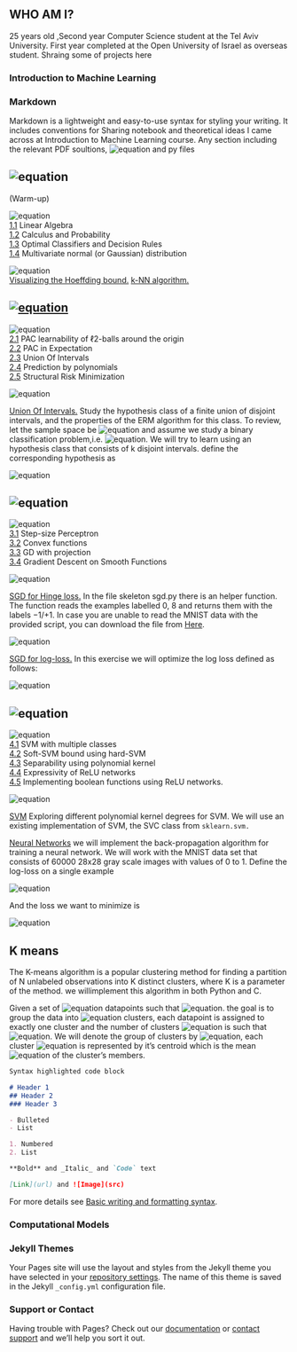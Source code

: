 ## WHO AM I?
25 years old ,Second year Computer Science student at the Tel
Aviv University.
First year completed at the Open University of Israel as overseas student. 
Shraing some of projects here


### Introduction to Machine Learning

### Markdown

Markdown is a lightweight and easy-to-use syntax for styling your writing. It includes conventions for
Sharing notebook and theoretical ideas I came across at Introduction to Machine Learning course.
Any section including the relevant  PDF soultions, ![equation](https://latex.codecogs.com/svg.image?\text{\TeX})   and py files

## ![equation](https://latex.codecogs.com/svg.image?%5Cinline%20%5CLARGE%20%5Ctextbf%7BSection%201%7D)
(Warm-up)

![equation](https://latex.codecogs.com/svg.image?\textbf{Theory&space;Part}&space;)
\
  [1.1](https://github.com/saarbk/Introduction-to-Machine-Learning/tree/master/Section1.0/section_1.pdf) Linear Algebra
  \
  [1.2](https://github.com/saarbk/Introduction-to-Machine-Learning/tree/master/Section1.0/section_1.pdf) Calculus and Probability
  \
  [1.3](https://github.com/saarbk/Introduction-to-Machine-Learning/tree/master/Section1.0/section_1.pdf) Optimal Classifiers and Decision Rules
  \
  [1.4](https://github.com/saarbk/Introduction-to-Machine-Learning/tree/master/Section1.0/section_1.pdf)  Multivariate normal (or Gaussian) distribution


![equation](https://latex.codecogs.com/svg.image?\textbf{Programming&space;Part}&space;)
\
[Visualizing the Hoeffding bound.](https://github.com/saarbk/Introduction-to-Machine-Learning/tree/master/Section1.0/plot1.png)
[k-NN algorithm.](https://github.com/saarbk/Introduction-to-Machine-Learning/tree/master/Section1.0/KNN.py)

## [![equation](https://latex.codecogs.com/svg.image?%5Cinline%20%5CLARGE%20%5Ctextbf%7BSection%202%7D)](https://github.com/saarbk/Introduction-to-Machine-Learning/blob/main/EX2/Section_2.pdf)
![equation](https://latex.codecogs.com/svg.image?\textbf{Theory&space;Part}&space;)
\
[2.1](https://github.com/saarbk/Introduction-to-Machine-Learning/tree/master/Section2.0/Section2.pdf) PAC learnability of ℓ2-balls around the origin
\
[2.2](https://github.com/saarbk/Introduction-to-Machine-Learning/tree/master/Section2.0/Section2.pdf) PAC in Expectation
\
[2.3](https://github.com/saarbk/Introduction-to-Machine-Learning/tree/master/Section2.0/Section2.pdf) Union Of Intervals 
\
[2.4](https://github.com/saarbk/Introduction-to-Machine-Learning/tree/master/Section2.0/Section2.pdf) Prediction by polynomials
\
[2.5](https://github.com/saarbk/Introduction-to-Machine-Learning/tree/master/Section2.0/Section2.pdf) Structural Risk Minimization

![equation](https://latex.codecogs.com/svg.image?\textbf{Programming&space;Part}&space;)

[Union Of Intervals.](https://github.com/saarbk/Introduction-to-Machine-Learning/tree/master/EX2/union_of_intervals.py)
Study the hypothesis class of a finite
union of disjoint intervals, and the properties of the ERM algorithm for this class.
To review, let the sample space be ![equation](https://latex.codecogs.com/svg.image?X&space;=&space;[0,&space;1]) and assume we study a binary classification problem,i.e. ![equation](https://latex.codecogs.com/svg.image?Y&space;=&space;0,&space;1).
We will try to learn using an hypothesis class that consists of k disjoint intervals. 
define the corresponding hypothesis as  

   ![equation](https://latex.codecogs.com/svg.image?%5Cinline%20h_I(x)=%5Cbegin%7Bcases%7D1%20&%5Ctext%7Bif%20%7D%20x%5Cin%20%5Bl_1,u_1%5D%5Ccup%20%5Cdots%20%5Ccup%20%5Bl_k,u_k%5D%20%5C%5C1%20&%5Ctext%7Botherwise%7D%20%20%20%20%20%20%20%20%20%20%20%20%20%20%20%20%20%20%20%20%20%20%20%20%20%20%20%20%20%20%5Cend%7Bcases%7D)
## ![equation](https://latex.codecogs.com/svg.image?%5Cinline%20%5CLARGE%20%5Ctextbf%7BSection%203%7D)
![equation](https://latex.codecogs.com/svg.image?\textbf{Theory&space;Part}&space;)
\
[3.1](https://github.com/saarbk/Introduction-to-Machine-Learning/tree/master/Section3.0/section3.pdf) Step-size Perceptron
\
[3.2](https://github.com/saarbk/Introduction-to-Machine-Learning/tree/master/Section3.0/section3.pdf) Convex functions
\
[3.3](https://github.com/saarbk/Introduction-to-Machine-Learning/tree/master/Section3.0/section3.pdf) GD with projection
\
[3.4](https://github.com/saarbk/Introduction-to-Machine-Learning/tree/master/Section3.0/section3.pdf) Gradient Descent on Smooth Functions

![equation](https://latex.codecogs.com/svg.image?\textbf{Programming&space;Part}&space;)

[SGD for Hinge loss.](Section3.0/sgd.py)
In the file skeleton sgd.py there is an helper function. The function reads the examples labelled 0, 8 
and returns them with the labels −1/+1. In case you are unable to
read the MNIST data with the provided script, you can download the file from [ Here](https://github.com/amplab/datasciencesp14/blob/master/lab7/mldata/mnist-original.mat). 

![equation](https://latex.codecogs.com/svg.image?\inline&space;\large&space;\bg{red}\ell(y)_{hinge}=\max&space;(0,1-\mathbf{x}_i&space;y_i))


[SGD for log-loss.](Section3.0/sgd.py)
In this exercise we will optimize the log loss defined
as follows:

![equation](https://latex.codecogs.com/svg.image?\ell_{log}(\mathbf{w},x,y)&space;=&space;\log(1&plus;e^{-y\mathbf{w}\cdot&space;x}))
## ![equation](https://latex.codecogs.com/svg.image?%5Cinline%20%5CLARGE%20%5Ctextbf%7BSection%204%7D)
![equation](https://latex.codecogs.com/svg.image?\textbf{Theory&space;Part}&space;)
\
[4.1](https://github.com/saarbk/Introduction-to-Machine-Learning/tree/master/Section4.0/section_4.pdf) SVM with multiple classes
\
[4.2](https://github.com/saarbk/Introduction-to-Machine-Learning/tree/master/Section4.0/section_4.pdf) Soft-SVM bound using hard-SVM
\
[4.3](https://github.com/saarbk/Introduction-to-Machine-Learning/tree/master/Section4.0/section_4.pdf) Separability using polynomial kernel
\
[4.4](https://github.com/saarbk/Introduction-to-Machine-Learning/tree/master/Section4.0/section_4.pdf) Expressivity of ReLU networks
\
[4.5](https://github.com/saarbk/Introduction-to-Machine-Learning/tree/master/Section4.0/section_4.pdf) Implementing boolean functions using ReLU networks. 

![equation](https://latex.codecogs.com/svg.image?\textbf{Programming&space;Part}&space;)

[SVM](https://github.com/saarbk/Introduction-to-Machine-Learning/tree/master/Section4.0/svm.py)
Exploring different polynomial kernel degrees for
SVM. We will use an existing implementation of SVM, the SVC class from `sklearn.svm.`


[Neural Networks](https://github.com/saarbk/Introduction-to-Machine-Learning/tree/master/Section4.0/svm.py)
we will implement the back-propagation
algorithm for training a neural network. We will work with the MNIST data set that consists
of 60000 28x28 gray scale images with values of 0 to 1.
Define the log-loss on a single example

![equation](https://latex.codecogs.com/svg.image?%5Cinline%20%5Cell_%7B(%5Cmathbf%7Bx,y%7D)%7D(W)=-%5Cmathbf%7By%7D%5Clog%5Cmathbf%7Bz%7D_L(%5Cmathbf%7Bx;%5Cmathcal%7BW%7D%7D))

And the loss we want to minimize is

![equation](https://latex.codecogs.com/svg.image?%5Cinline%20%5Cell(%5Cmathcal%7BW%7D)=%5Cfrac%7B1%7D%7Bn%7D%5Csum_%7Bi=1%7D%5E%7Bn%7D%5Cell%20(%5Cmathbf%7Bx%7D_i,%5Cmathbf%7By%7D_i)(%5Cmathcal%7BW%7D)=%5Cfrac%7B1%7D%7Bn%7D%5Csum_%7Bi=1%7D%5E%7Bn%7D-%5Cmathbf%7By%7D_i%5Cast%20%5Clog%20%5Cmathbf%7Bz%7D_L(%5Cmathbf%7Bx%7D_i;%5Cmathcal%7BW%7D))
## K means
The K-means algorithm is a popular clustering method for finding a partition of N 
unlabeled observations into K distinct clusters, where K is a parameter of the method.
we willimplement this algorithm in both Python and C. 

Given a set of ![equation](https://latex.codecogs.com/svg.image?\mathbb{N}) datapoints such that ![equation](https://latex.codecogs.com/svg.image?x_1,x_2\dots&space;x_n&space;\in&space;\mathbb{R}^d). the goal is to group the data into ![equation](https://latex.codecogs.com/svg.image?k\in&space;\mathbb{N}) clusters,
each datapoint is assigned to exactly one cluster and the number of clusters ![equation](https://latex.codecogs.com/svg.image?k) is such that ![equation](https://latex.codecogs.com/svg.image?1<k<n).
We will denote the group of clusters by ![equation](https://latex.codecogs.com/svg.image?S_1,&space;S_2,&space;\dots&space;,&space;S_k), each cluster ![equation](https://latex.codecogs.com/svg.image?S_j)  is represented by it’s centroid
which is the mean ![equation](https://latex.codecogs.com/svg.image?\mu_j&space;\in&space;\mathbb{R}^d) of the cluster’s members.
```markdown
Syntax highlighted code block

# Header 1
## Header 2
### Header 3

- Bulleted
- List

1. Numbered
2. List

**Bold** and _Italic_ and `Code` text

[Link](url) and ![Image](src)
```

For more details see [Basic writing and formatting syntax](https://docs.github.com/en/github/writing-on-github/getting-started-with-writing-and-formatting-on-github/basic-writing-and-formatting-syntax).
### Computational Models
### Jekyll Themes

Your Pages site will use the layout and styles from the Jekyll theme you have selected in your [repository settings](https://github.com/saarbk/saarbk.github.io/settings/pages). The name of this theme is saved in the Jekyll `_config.yml` configuration file.

### Support or Contact

Having trouble with Pages? Check out our [documentation](https://docs.github.com/categories/github-pages-basics/) or [contact support](https://support.github.com/contact) and we’ll help you sort it out.
